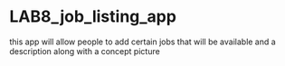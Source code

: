 # LAB8_job_listing_app
this app will allow people to add certain jobs that will be available and a description along with a concept picture
